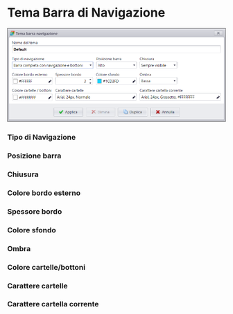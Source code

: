 # Tema Barra di Navigazione
![](/img/theme_navigationbar_1.png)

### Tipo di Navigazione

### Posizione barra

### Chiusura

### Colore bordo esterno

### Spessore bordo

### Colore sfondo

### Ombra

### Colore cartelle/bottoni

### Carattere cartelle

### Carattere cartella corrente
